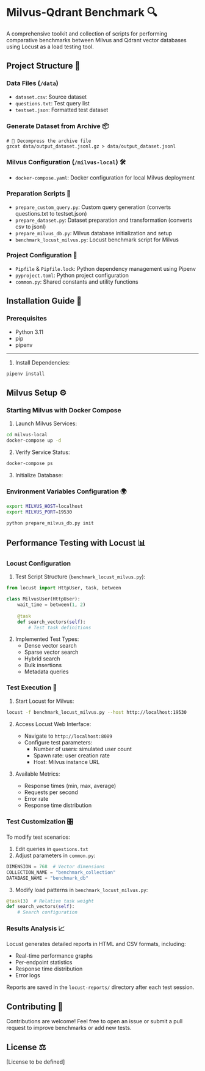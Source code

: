 # Milvus-Qdrant Benchmark 🔍

A comprehensive toolkit and collection of scripts for performing comparative benchmarks between Milvus and Qdrant vector databases using Locust as a load testing tool.

## Project Structure 📂

### Data Files (`/data`)

- `dataset.csv`: Source dataset
- `questions.txt`: Test query list
- `testset.json`: Formatted test dataset

### Generate Dataset from Archive 📦

```shell
# 💾 Decompress the archive file
gzcat data/output_dataset.jsonl.gz > data/output_dataset.jsonl
```

### Milvus Configuration (`/milvus-local`) 🛠️

- `docker-compose.yaml`: Docker configuration for local Milvus deployment

### Preparation Scripts 📝

- `prepare_custom_query.py`: Custom query generation (converts questions.txt to testset.json)
- `prepare_dataset.py`: Dataset preparation and transformation (converts csv to jsonl)
- `prepare_milvus_db.py`: Milvus database initialization and setup
- `benchmark_locust_milvus.py`: Locust benchmark script for Milvus

### Project Configuration 🔧

- `Pipfile` & `Pipfile.lock`: Python dependency management using Pipenv
- `pyproject.toml`: Python project configuration
- `common.py`: Shared constants and utility functions

## Installation Guide 🚀

### Prerequisites

- Python 3.11
- pip
- pipenv

---

1. Install Dependencies:
```bash
pipenv install
```

## Milvus Setup ⚙️

### Starting Milvus with Docker Compose

1. Launch Milvus Services:
```bash
cd milvus-local
docker-compose up -d
```

2. Verify Service Status:
```bash
docker-compose ps
```

3. Initialize Database:

### Environment Variables Configuration 🌍

```bash
export MILVUS_HOST=localhost
export MILVUS_PORT=19530
```

```bash
python prepare_milvus_db.py init
```

## Performance Testing with Locust 📊

### Locust Configuration

1. Test Script Structure (`benchmark_locust_milvus.py`):
```python
from locust import HttpUser, task, between

class MilvusUser(HttpUser):
    wait_time = between(1, 2)
    
    @task
    def search_vectors(self):
        # Test task definitions
```

2. Implemented Test Types:
   - Dense vector search
   - Sparse vector search
   - Hybrid search
   - Bulk insertions
   - Metadata queries

### Test Execution 🏃

1. Start Locust for Milvus:
```bash
locust -f benchmark_locust_milvus.py --host http://localhost:19530
```

2. Access Locust Web Interface:
   - Navigate to `http://localhost:8089`
   - Configure test parameters:
     - Number of users: simulated user count
     - Spawn rate: user creation rate
     - Host: Milvus instance URL

3. Available Metrics:
   - Response times (min, max, average)
   - Requests per second
   - Error rate
   - Response time distribution

### Test Customization 🎛️

To modify test scenarios:

1. Edit queries in `questions.txt`
2. Adjust parameters in `common.py`:
```python
DIMENSION = 768  # Vector dimensions
COLLECTION_NAME = "benchmark_collection"
DATABASE_NAME = "benchmark_db"
```

3. Modify load patterns in `benchmark_locust_milvus.py`:
```python
@task(3)  # Relative task weight
def search_vectors(self):
    # Search configuration
```

### Results Analysis 📈

Locust generates detailed reports in HTML and CSV formats, including:
- Real-time performance graphs
- Per-endpoint statistics
- Response time distribution
- Error logs

Reports are saved in the `locust-reports/` directory after each test session.

## Contributing 🤝

Contributions are welcome! Feel free to open an issue or submit a pull request to improve benchmarks or add new tests.

## License ⚖️

[License to be defined]